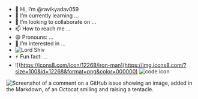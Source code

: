 - 👋 Hi, I’m @ravikyadav059 
- 🌱 I’m currently learning ...
- 💞️ I’m looking to collaborate on ...
- 📫 How to reach me ...
- 😄 Pronouns: ...
- 👀 I’m interested in ...
-   ![Lord Shiv ](https://img.icons8.com/?size=100&id=Y2KGVI5uSxWX&format=png&color=000000) 
- ⚡ Fun fact: ...
- ![(https://icons8.com/icon/12268/iron-man](https://img.icons8.com/?size=100&id=12268&format=png&color=000000)  ![code icon](https://img.icons8.com/?size=100&id=0umfE6N5VaVA&format=png&color=000000)


<!---
ravikyadav059/ravikyadav059 is a ✨ special ✨ repository because its `README.md` (this file) appears on your GitHub profile.
You can click the Preview link to take a look at your changes.
--->
![Screenshot of a comment on a GitHub issue showing an image, added in the Markdown, of an Octocat smiling and raising a tentacle.](https://myoctocat.com/assets/images/base-octocat.svg)
